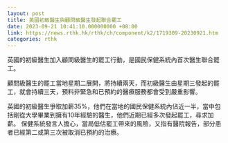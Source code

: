 ```yaml
---
layout: post
title: 英國初級醫生與顧問級醫生發起聯合罷工
date: 2023-09-21 10:41:10.000000000 +08:00
link: https://news.rthk.hk/rthk/ch/component/k2/1719309-20230921.htm
categories: rthk
---
```


英國的初級醫生加入顧問級醫生的罷工行動，是國民保健系統內首次醫生聯合罷工。

顧問級醫生的罷工當地星期二展開，將持續兩天，而初級醫生由星期三發起的罷工，就會持續三天，預料非緊急和已預約的醫療服務都會受到嚴重影響。

英國的初級醫生爭取加薪35%，他們在當地的國民保健系統內佔近一半，當中包括剛從大學畢業到擁有10年經驗的醫生，他們近期已經多次發起罷工，尋求加薪。 保健系統發言人擔心，當局低估罷工帶來的風險，又指有醫院報告，部分患者已經第二或第三次被取消已預約的治療。
